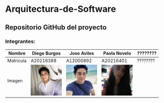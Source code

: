 # Arquitectura-de-Software

<h2>Repositorio GitHub del proyecto</h2>

<h3>Integrantes:</h3>

| Nombre | Diego Burgos | Jose Aviles  | Paola Novelo  | ???????? | 
| ------------- | ------------- | ------------- | ------------- | ------------- |
| Matricula  | A20216388  | A12000892 | A20216401 | ???????? | 
| Imagen | <img src="Recursos/IMG_5641.JPG"  width="100" height="100" />  | <img src="Recursos/IMG_5639.JPG"  width="100" height="100" />  | <img src="Recursos/IMG_5640.JPG"  width="100" height="100" /> 

